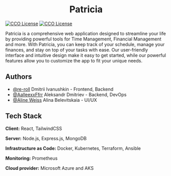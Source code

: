 <h1 align="center">Patricia</h1>

[![CCO License](https://img.shields.io/github/license/AalleexxFfrr/patricia-app)](https://github.com/AalleexxFfrr/patricia-app/blob/main/LICENSE)
[![CCO License](https://img.shields.io/github/package-json/v/AalleexxFfrr/patricia-app?filename=frontend%2Fpackage.json)](https://github.com/AalleexxFfrr/patricia-app/blob/main/frontend/package.json)

Patricia is a comprehensive web application designed to streamline your life by providing powerful tools for Time Management, Financial Management and more. With Patricia, you can keep track of your schedule, manage your finances, and stay on top of your tasks with ease. Our user-friendly interface and intuitive design make it easy to get started, while our powerful features allow you to customize the app to fit your unique needs.


## Authors

- [@re-roll](https://www.github.com/re-roll) Dmitrii Ivanushkin - Frontend, Backend
- [@AalleexxFfrr](https://www.github.com/AalleexxFfrr) Aleksandr Dmitriev - Backend, DevOps
- [@Aline Weiss](https://www.behance.net/insideme1) Alina Belevitskaia - UI/UX


## Tech Stack

**Client:** React, TailwindCSS

**Server:** Node.js, Express.js, MongoDB

**Infrastructure as Code:** Docker, Kubernetes, Terraform, Ansible

**Monitoring:** Prometheus

**Cloud provider:** Microsoft Azure and AKS
